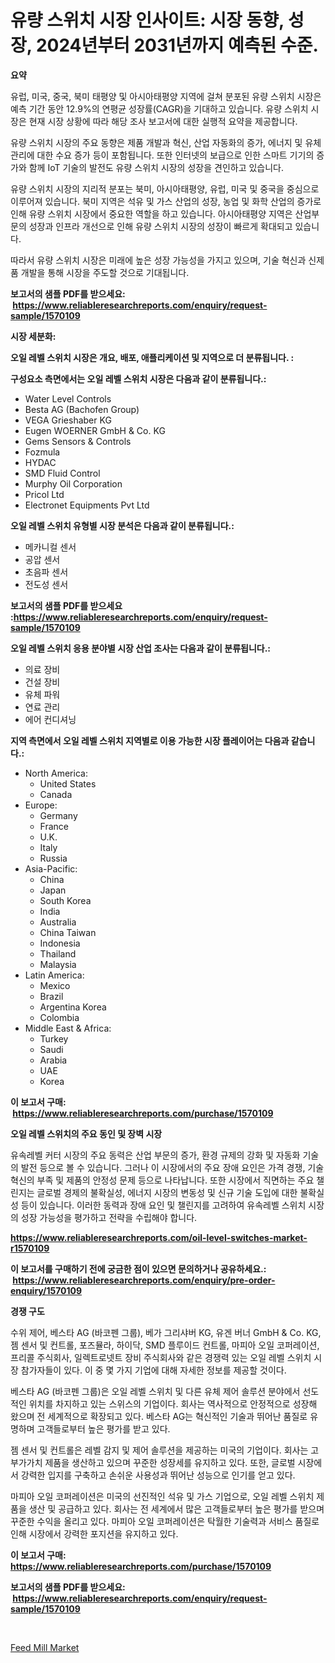 <p><h1>유량 스위치 시장 인사이트: 시장 동향, 성장, 2024년부터 2031년까지 예측된 수준.</h1></p><p><strong>요약</strong></p>
<p><p>유럽, 미국, 중국, 북미 태평양 및 아시아태평양 지역에 걸쳐 분포된 유량 스위치 시장은 예측 기간 동안 12.9%의 연평균 성장률(CAGR)을 기대하고 있습니다. 유량 스위치 시장은 현재 시장 상황에 따라 해당 조사 보고서에 대한 실행적 요약을 제공합니다.</p><p>유량 스위치 시장의 주요 동향은 제품 개발과 혁신, 산업 자동화의 증가, 에너지 및 유체 관리에 대한 수요 증가 등이 포함됩니다. 또한 인터넷의 보급으로 인한 스마트 기기의 증가와 함께 IoT 기술의 발전도 유량 스위치 시장의 성장을 견인하고 있습니다.</p><p>유량 스위치 시장의 지리적 분포는 북미, 아시아태평양, 유럽, 미국 및 중국을 중심으로 이루어져 있습니다. 북미 지역은 석유 및 가스 산업의 성장, 농업 및 화학 산업의 증가로 인해 유량 스위치 시장에서 중요한 역할을 하고 있습니다. 아시아태평양 지역은 산업부문의 성장과 인프라 개선으로 인해 유량 스위치 시장의 성장이 빠르게 확대되고 있습니다.</p><p>따라서 유량 스위치 시장은 미래에 높은 성장 가능성을 가지고 있으며, 기술 혁신과 신제품 개발을 통해 시장을 주도할 것으로 기대됩니다.</p></p>
<p><strong>보고서의 샘플 PDF를 받으세요: &nbsp;<a href="https://www.reliableresearchreports.com/enquiry/request-sample/1570109">https://www.reliableresearchreports.com/enquiry/request-sample/1570109</a></strong></p>
<p><strong>시장 세분화:</strong></p>
<p><strong> 오일 레벨 스위치 시장은 개요, 배포, 애플리케이션 및 지역으로 더 분류됩니다. :</strong></p>
<p><strong>구성요소 측면에서는 오일 레벨 스위치 시장은 다음과 같이 분류됩니다.:</strong></p>
<p><ul><li>Water Level Controls</li><li>Besta AG (Bachofen Group)</li><li>VEGA Grieshaber KG</li><li>Eugen WOERNER GmbH & Co. KG</li><li>Gems Sensors & Controls</li><li>Fozmula</li><li>HYDAC</li><li>SMD Fluid Control</li><li>Murphy Oil Corporation</li><li>Pricol Ltd</li><li>Electronet Equipments Pvt Ltd</li></ul></p>
<p><strong> 오일 레벨 스위치 유형별 시장 분석은 다음과 같이 분류됩니다.:</strong></p>
<p><ul><li>메카니컬 센서</li><li>공압 센서</li><li>초음파 센서</li><li>전도성 센서</li></ul></p>
<p><strong>보고서의 샘플 PDF를 받으세요 :<a href="https://www.reliableresearchreports.com/enquiry/request-sample/1570109">https://www.reliableresearchreports.com/enquiry/request-sample/1570109</a></strong></p>
<p><strong> 오일 레벨 스위치 응용 분야별 시장 산업 조사는 다음과 같이 분류됩니다.:</strong></p>
<p><ul><li>의료 장비</li><li>건설 장비</li><li>유체 파워</li><li>연료 관리</li><li>에어 컨디셔닝</li></ul></p>
<p><strong>지역 측면에서 오일 레벨 스위치 지역별로 이용 가능한 시장 플레이어는 다음과 같습니다.:</strong></p>
<p><ul>
    <li>
        North America:
        <ul>
            <li>United States</li>
            <li>Canada</li>
        </ul>
    </li>
    <li>
        Europe:
        <ul>
            <li>Germany</li>
            <li>France</li>
            <li>U.K.</li>
            <li>Italy</li>
            <li>Russia</li>
        </ul>
    </li>
    <li>
        Asia-Pacific:
        <ul>
            <li>China</li>
            <li>Japan</li>
            <li>South Korea</li>
            <li>India</li>
            <li>Australia</li>
            <li>China Taiwan</li>
            <li>Indonesia</li>
            <li>Thailand</li>
            <li>Malaysia</li>
        </ul>
    </li>
    <li>
        Latin America:
        <ul>
            <li>Mexico</li>
            <li>Brazil</li>
            <li>Argentina Korea</li>
            <li>Colombia</li>
        </ul>
    </li>
    <li>
        Middle East & Africa:
        <ul>
            <li>Turkey</li>
            <li>Saudi</li>
            <li>Arabia</li>
            <li>UAE</li>
            <li>Korea</li>
        </ul>
    </li>
    </ul></p>
<p><strong>이 보고서 구매: &nbsp;<a href="https://www.reliableresearchreports.com/purchase/1570109">https://www.reliableresearchreports.com/purchase/1570109</a></strong></p>
<p><strong>오일 레벨 스위치의 주요 동인 및 장벽 시장</strong></p>
<p><p>유속레벨 커터 시장의 주요 동력은 산업 부문의 증가, 환경 규제의 강화 및 자동화 기술의 발전 등으로 볼 수 있습니다. 그러나 이 시장에서의 주요 장애 요인은 가격 경쟁, 기술 혁신의 부족 및 제품의 안정성 문제 등으로 나타납니다. 또한 시장에서 직면하는 주요 챌린지는 글로벌 경제의 불확실성, 에너지 시장의 변동성 및 신규 기술 도입에 대한 불확실성 등이 있습니다. 이러한 동력과 장애 요인 및 챌린지를 고려하여 유속레벨 스위치 시장의 성장 가능성을 평가하고 전략을 수립해야 합니다.</p></p>
<p><strong><a href="https://www.reliableresearchreports.com/oil-level-switches-market-r1570109">https://www.reliableresearchreports.com/oil-level-switches-market-r1570109</a></strong></p>
<p><strong>이 보고서를 구매하기 전에 궁금한 점이 있으면 문의하거나 공유하세요.: &nbsp;<a href="https://www.reliableresearchreports.com/enquiry/pre-order-enquiry/1570109">https://www.reliableresearchreports.com/enquiry/pre-order-enquiry/1570109</a></strong></p>
<p><strong>경쟁 구도</strong></p>
<p><p>수위 제어, 베스타 AG (바코펜 그룹), 베가 그리샤버 KG, 유겐 버너 GmbH & Co. KG, 젬 센서 및 컨트롤, 포즈뮬라, 하이닥, SMD 플루이드 컨트롤, 마피아 오일 코퍼레이션, 프리콜 주식회사, 일렉트로넷트 장비 주식회사와 같은 경쟁력 있는 오일 레벨 스위치 시장 참가자들이 있다. 이 중 몇 가지 기업에 대해 자세한 정보를 제공할 것이다.</p><p>베스타 AG (바코펜 그룹)은 오일 레벨 스위치 및 다른 유체 제어 솔루션 분야에서 선도적인 위치를 차지하고 있는 스위스의 기업이다. 회사는 역사적으로 안정적으로 성장해 왔으며 전 세계적으로 확장되고 있다. 베스타 AG는 혁신적인 기술과 뛰어난 품질로 유명하며 고객들로부터 높은 평가를 받고 있다.</p><p>젬 센서 및 컨트롤은 레벨 감지 및 제어 솔루션을 제공하는 미국의 기업이다. 회사는 고부가가치 제품을 생산하고 있으며 꾸준한 성장세를 유지하고 있다. 또한, 글로벌 시장에서 강력한 입지를 구축하고 손쉬운 사용성과 뛰어난 성능으로 인기를 얻고 있다.</p><p>마피아 오일 코퍼레이션은 미국의 선진적인 석유 및 가스 기업으로, 오일 레벨 스위치 제품을 생산 및 공급하고 있다. 회사는 전 세계에서 많은 고객들로부터 높은 평가를 받으며 꾸준한 수익을 올리고 있다. 마피아 오일 코퍼레이션은 탁월한 기술력과 서비스 품질로 인해 시장에서 강력한 포지션을 유지하고 있다.</p></p>
<p><strong>이 보고서 구매: &nbsp; <a href="https://www.reliableresearchreports.com/purchase/1570109">https://www.reliableresearchreports.com/purchase/1570109</a></strong></p>
<p><strong>보고서의 샘플 PDF를 받으세요: &nbsp;<a href="https://www.reliableresearchreports.com/enquiry/request-sample/1570109">https://www.reliableresearchreports.com/enquiry/request-sample/1570109</a></strong><strong></strong></p>
<p>&nbsp;</p>
<p><p><a href="https://fearless-okapi-6c8.notion.site/Feed-Mill-Market-Size-and-Market-Trends-Complete-Industry-Overview-2024-to-2031-9b3f104f53104ac2882ebb0aad76f600">Feed Mill Market</a></p></p>